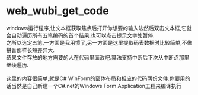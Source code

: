 # web_wubi_get_code
windows运行程序,让文本框获取焦点后打开你想要的输入法然后双击文本框,它就会自动遍历所有五笔编码的首个结果.也可以点击提示文字处暂停.<br>
之所以选定五笔,一方面是我用惯了,另一方面是这里提取码表数据时比较简单,不像拼音那样长短差异大.<br>
结果文件存放的地方需要的人在代码里面改吧.算法支持中断后下次从中断点那里继续遍历.<br>
<br>
这里的内容很简单,就是C# WinForm的窗体布局和相应的代码两份文件.你要用的话当然是自己新建一个C#.net的Windows Form Application工程来编译执行